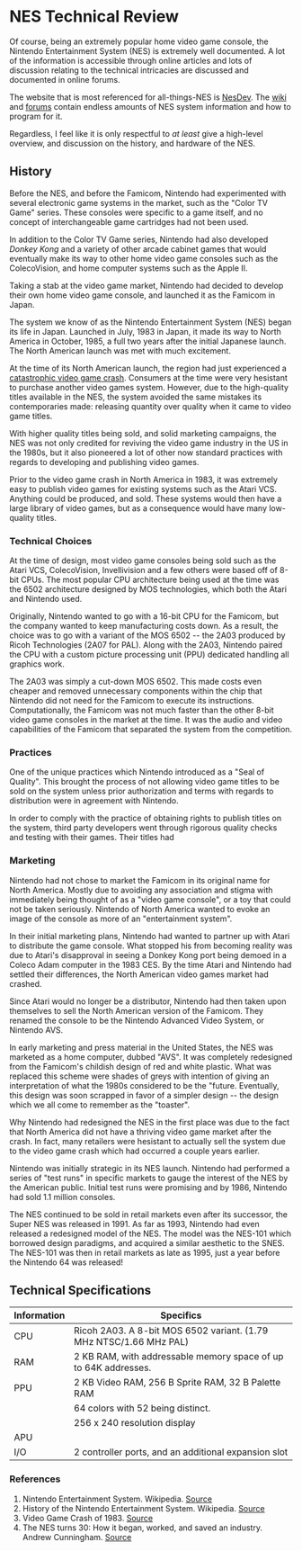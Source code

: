# NES Technical Review

Of course, being an extremely popular home video game console, the Nintendo Entertainment System (NES) is extremely well documented. A lot of the information is accessible through online articles and lots of discussion relating to the technical intricacies are discussed and documented in online forums.

The website that is most referenced for all-things-NES is [NesDev](https://nesdev.com). The [wiki](http://wiki.nesdev.com) and [forums](http://forums.nesdev.com) contain endless amounts of NES system information and how to program for it.

Regardless, I feel like it is only respectful to *at least* give a high-level overview, and discussion on the history, and hardware of the NES.

## History

Before the NES, and before the Famicom, Nintendo had experimented with several electronic game systems in the market, such as the "Color TV Game" series. These consoles were specific to a game itself, and no concept of interchangeable game cartridges had not been used. 

In addition to the Color TV Game series, Nintendo had also developed *Donkey Kong* and a variety of other arcade cabinet games that would eventually make its way to other home video game consoles such as the ColecoVision, and home computer systems such as the Apple II.

Taking a stab at the video game market, Nintendo had decided to develop their own home video game console, and launched it as the Famicom in Japan.

The system we know of as the Nintendo Entertainment System (NES) began its life in Japan. Launched in July, 1983 in Japan, it made its way to North America in October, 1985, a full two years after the initial Japanese launch. The North American launch was met with much excitement.

At the time of its North American launch, the region had just experienced a [catastrophic video game crash](https://en.wikipedia.org/wiki/Video_game_crash_of_1983). Consumers at the time were very hesistant to purchase another video games system. However, due to the high-quality titles available in the NES, the system avoided the same mistakes its contemporaries made: releasing quantity over quality when it came to video game titles. 

With higher quality titles being sold, and solid marketing campaigns, the NES was not only credited for reviving the video game industry in the US in the 1980s, but it also pioneered a lot of other now standard practices with regards to developing and publishing video games.

Prior to the video game crash in North America in 1983, it was extremely easy to publish video games for existing systems such as the Atari VCS. Anything could be produced, and sold. These systems would then have a large library of video games, but as a consequence would have many low-quality titles.

### Technical Choices

At the time of design, most video game consoles being sold such as the Atari VCS, ColecoVision, Invellivision and a few others were based off of 8-bit CPUs. The most popular CPU architecture being used at the time was the 6502 architecture designed by MOS technologies, which both the Atari and Nintendo used.

Originally, Nintendo wanted to go with a 16-bit CPU for the Famicom, but the company wanted to keep manufacturing costs down. As a result, the choice was to go with a variant of the MOS 6502 -- the 2A03 produced by Ricoh Technologies (2A07 for PAL). Along with the 2A03, Nintendo paired the CPU with a custom picture processing unit (PPU) dedicated handling all graphics work. 

The 2A03 was simply a cut-down MOS 6502. This made costs even cheaper and removed unnecessary components within the chip that Nintendo did not need for the Famicom to execute its instructions. Computationally, the Famicom was not much faster than the other 8-bit video game consoles in the market at the time. It was the audio and video capabilities of the Famicom that separated the system from the competition.

### Practices

One of the unique practices which Nintendo introduced as a "Seal of Quality". This brought the process of not allowing video game titles to be sold on the system unless prior authorization and terms with regards to distribution were in agreement with Nintendo.

In order to comply with the practice of obtaining rights to publish titles on the system, third party developers went through rigorous quality checks and testing with their games. Their titles had 

### Marketing

Nintendo had not chose to market the Famicom in its original name for North America. Mostly due to avoiding any association and stigma with immediately being thought of as a "video game console", or a toy that could not be taken seriously. Nintendo of North America wanted to evoke an image of the console as more of an "entertainment system". 

In their initial marketing plans, Nintendo had wanted to partner up with Atari to distribute the game console. What stopped his from becoming reality was due to Atari's disapproval in seeing a Donkey Kong port being demoed in a Coleco Adam computer in the 1983 CES. By the time Atari and Nintendo had settled their differences, the North American video games market had crashed. 

Since Atari would no longer be a distributor, Nintendo had then taken upon themselves to sell the North American version of the Famicom. They renamed the console to be the Nintendo Advanced Video System, or Nintendo AVS. 

In early marketing and press material in the United States, the NES was marketed as a home computer, dubbed "AVS". It was completely redesigned from the Famicom's childish design of red and white plastic. What was replaced this scheme were shades of greys with intention of giving an interpretation of what the 1980s considered to be the "future. Eventually, this design was soon scrapped in favor of a simpler design -- the design which we all come to remember as the "toaster". 

Why Nintendo had redesigned the NES in the first place was due to the fact that North America did not have a thriving video game market after the crash. In fact, many retailers were hesistant to actually sell the system due to the video game crash which had occurred a couple years earlier.

Nintendo was initially strategic in its NES launch. Nintendo had performed a series of "test runs" in specific markets to gauge the interest of the NES by the American public. Initial test runs were promising and by 1986, Nintendo had sold 1.1 million consoles.

The NES continued to be sold in retail markets even after its successor, the Super NES was released in 1991. As far as 1993, Nintendo had even released a redesigned model of the NES. The model was the NES-101 which borrowed design paradigms, and acquired a similar aesthetic to the SNES. The NES-101 was then in retail markets as late as 1995, just a year before the Nintendo 64 was released! 

## Technical Specifications

|Information|Specifics|
|-----------|---------|
|CPU|Ricoh 2A03. A 8-bit MOS 6502 variant. (1.79 MHz NTSC/1.66 MHz PAL)|
|RAM|2 KB RAM, with addressable memory space of up to 64K addresses.|
|PPU|2 KB Video RAM, 256 B Sprite RAM, 32 B Palette RAM|
||64 colors with 52 being distinct.|
||256 x 240 resolution display|
|APU||
|I/O|2 controller ports, and an additional expansion slot|


### References

1. Nintendo Entertainment System. Wikipedia. [Source](https://en.wikipedia.org/wiki/Nintendo_Entertainment_System)
2. History of the Nintendo Entertainment System. Wikipedia. [Source](https://en.wikipedia.org/wiki/History_of_the_Nintendo_Entertainment_System)
3. Video Game Crash of 1983. [Source](https://en.wikipedia.org/wiki/Video_game_crash_of_1983)
4. The NES turns 30: How it began, worked, and saved an industry. Andrew Cunningham. [Source](https://arstechnica.com/gaming/2013/07/time-to-feel-old-inside-the-nes-on-its-30th-birthday/)